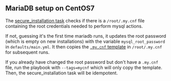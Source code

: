 ## MariaDB setup on CentOS7

The [secure_installation task](tasks/secure-installation.yml) checks if there
is a `/root/.my.cnf` file containing the root credentials needed to perform
mysql actions.

If not, guessing it's the first time mariadb runs, it updates
the root password (which is empty on new installations) with the variable
`mysql_root_password` in `defaults/main.yml`. It then copies the
[`.my.cnf` template](templates/dot_my.cnf.j2) in `/root/.my.cnf` for
subsequent runs.

If you already have changed the root password but don't have a `.my.cnf` file,
run the playbook with `--tags=mycnf` which will only copy the template.
Then, the secure_installation task will be idempotent.
